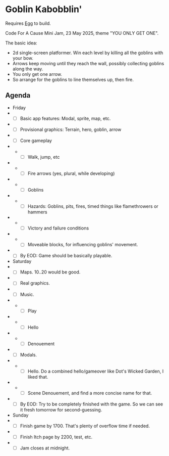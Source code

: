 # Goblin Kabobblin'

Requires [Egg](https://github.com/aksommerville/egg) to build.

Code For A Cause Mini Jam, 23 May 2025, theme "YOU ONLY GET ONE".

The basic idea:
- 2d single-screen platformer. Win each level by killing all the goblins with your bow.
- Arrows keep moving until they reach the wall, possibly collecting goblins along the way.
- You only get one arrow.
- So arrange for the goblins to line themselves up, then fire.

## Agenda

- Friday
- - [ ] Basic app features: Modal, sprite, map, etc.
- - [ ] Provisional graphics: Terrain, hero, goblin, arrow
- - [ ] Core gameplay
- - - [ ] Walk, jump, etc
- - - [ ] Fire arrows (yes, plural, while developing)
- - - [ ] Goblins
- - - [ ] Hazards: Goblins, pits, fires, timed things like flamethrowers or hammers
- - - [ ] Victory and failure conditions
- - - [ ] Moveable blocks, for influencing goblins' movement.
- - [ ] By EOD: Game should be basically playable.
- Saturday
- - [ ] Maps. 10..20 would be good.
- - [ ] Real graphics.
- - [ ] Music.
- - - [ ] Play
- - - [ ] Hello
- - - [ ] Denouement
- - [ ] Modals.
- - - [ ] Hello. Do a combined hello/gameover like Dot's Wicked Garden, I liked that.
- - - [ ] Scene Denouement, and find a more concise name for that.
- - [ ] By EOD: Try to be completely finished with the game. So we can see it fresh tomorrow for second-guessing.
- Sunday
- - [ ] Finish game by 1700. That's plenty of overflow time if needed.
- - [ ] Finish Itch page by 2200, test, etc.
- - [ ] Jam closes at midnight.
